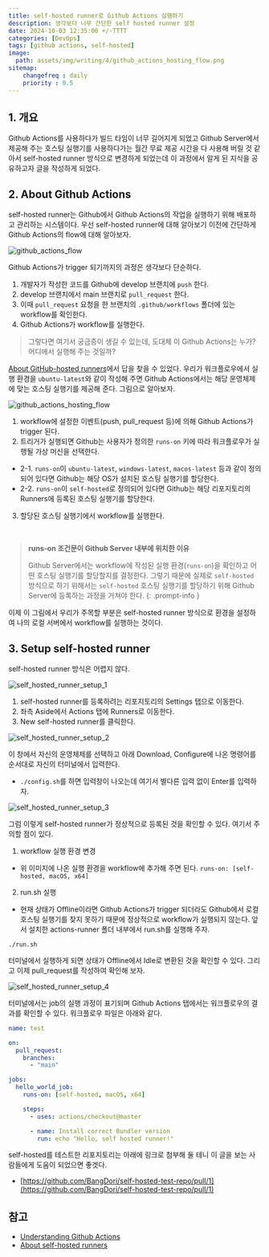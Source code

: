 ```yaml
---
title: self-hosted runner로 Github Actions 실행하기
description: 생각보다 너무 간단한 self hosted runner 설정
date: 2024-10-03 12:35:00 +/-TTTT
categories: [DevOps]
tags: [github actions, self-hosted]
image:
  path: assets/img/writing/4/github_actions_hosting_flow.png
sitemap: 
    changefreq : daily
    priority : 0.5
---
```


## 1. 개요

Github Actions를 사용하다가 빌드 타임이 너무 길어지게 되었고 Github Server에서 제공해 주는 호스팅 실행기를 사용하다가는 월간 무료 제공 시간을 다 사용해 버릴 것 같아서 self-hosted runner 방식으로 변경하게 되었는데 이 과정에서 알게 된 지식을 공유하고자 글을 작성하게 되었다.

## 2. About Github Actions

self-hosted runner는 Github에서 Github Actions의 작업을 실행하기 위해 배포하고 관리하는 시스템이다. 우선 self-hosted runner에 대해 알아보기 이전에 간단하게 Github Actions의 flow에 대해 알아보자.

![github_actions_flow](assets/img/writing/4/github_actions_flow.png)

Github Actions가 trigger 되기까지의 과정은 생각보다 단순하다.

1. 개발자가 작성한 코드를 Github에 develop 브랜치에 `push` 한다.
2. develop 브랜치에서 main 브랜치로 `pull_request` 한다.
3. 이때 `pull_request` 요청을 한 브랜치의 `.github/workflows` 폴더에 있는 workflow를 확인한다.
4. Github Actions가 workflow를 실행한다.

> 그렇다면 여기서 궁금증이 생길 수 있는데, 도대체 이 Github Actions는 누가? 어디에서 실행해 주는 것일까?

[About GitHub-hosted runners](https://docs.github.com/en/actions/using-github-hosted-runners/using-github-hosted-runners/about-github-hosted-runners)에서 답을 찾을 수 있었다. 우리가 워크플로우에서 실행 환경을 `ubuntu-latest`와 같이 작성해 주면 Github Actions에서는 해당 운영체제에 맞는 호스팅 실행기를 제공해 준다. 그림으로 알아보자.

![github_actions_hosting_flow](assets/img/writing/4/github_actions_hosting_flow.png)

1. workflow에 설정한 이벤트(push, pull_request 등)에 의해 Github Actions가 trigger 된다.
2. 트리거가 실행되면 Github는 사용자가 정의한 `runs-on` 키에 따라 워크플로우가 실행될 가상 머신을 선택한다.
  - 2-1. `runs-on`이 `ubuntu-latest`, `windows-latest`, `macos-latest` 등과 같이 정의되어 있다면 Github는 해당 OS가 설치된 호스팅 실행기를 할당한다.
  - 2-2. `runs-on`이 `self-hosted`로 정의되어 있다면 Github는 해당 리포지토리의 Runners에 등록된 호스팅 실행기를 할당한다.
3. 할당된 호스팅 실행기에서 workflow를 실행한다.

<br />

> **runs-on 조건문이 Github Server 내부에 위치한 이유**
> 
> Github Server에서는 workflow에 작성된 실행 환경(`runs-on`)을 확인하고 어떤 호스팅 실행기를 할당할지를 결정한다. 그렇기 때문에 실제로 `self-hosted` 방식으로 하기 위해서는 `self-hosted` 호스팅 실행기를 할당하기 위해 Github Server에 등록하는 과정을 거쳐야 한다.
{: .prompt-info }

이제 이 그림에서 우리가 주목할 부분은 self-hosted runner 방식으로 환경을 설정하여 나의 로컬 서버에서 workflow를 실행하는 것이다.

## 3. Setup self-hosted runner

self-hosted runner 방식은 어렵지 않다.

![self_hosted_runner_setup_1](assets/img/writing/4/self_hosted_runner_setup_1.png)

1. self-hosted runner를 등록하려는 리포지토리의 Settings 탭으로 이동한다.
2. 좌측 Aside에서 Actions 탭에 Runners로 이동한다.
3. New self-hosted runner를 클릭한다.

![self_hosted_runner_setup_2](assets/img/writing/4/self_hosted_runner_setup_2.png)

이 창에서 자신의 운영체제를 선택하고 아래 Download, Configure에 나온 명령어를 순서대로 자신의 터미널에서 입력한다.

- `./config.sh`를 하면 입력창이 나오는데 여기서 별다른 입력 없이 Enter를 입력하자.

![self_hosted_runner_setup_3](assets/img/writing/4/self_hosted_runner_setup_3.png)

그럼 이렇게 self-hosted runner가 정상적으로 등록된 것을 확인할 수 있다. 여기서 주의할 점이 있다.

1. workflow 실행 환경 변경 
  - 위 이미지에 나온 실행 환경을 workflow에 추가해 주면 된다. `runs-on: [self-hosted, macOS, x64]`
2. run.sh 실행
  - 현재 상태가 Offline이라면 Github Actions가 trigger 되더라도 Github에서 로컬 호스팅 실행기를 찾지 못하기 때문에 정상적으로 workflow가 실행되지 않는다. 앞서 설치한 actions-runner 폴더 내부에서 run.sh를 실행해 주자.

```shell
./run.sh
```

터미널에서 실행하게 되면 상태가 Offline에서 Idle로 변환된 것을 확인할 수 있다. 그리고 이제 pull_request를 작성하여 확인해 보자.

![self_hosted_runner_setup_4](assets/img/writing/4/self_hosted_runner_setup_4.png)

터미널에서는 job의 실행 과정이 표기되며 Github Actions 탭에서는 워크플로우의 결과를 확인할 수 있다. 워크플로우 파일은 아래와 같다.

```yml
name: test

on:
  pull_request:
    branches:
      - "main"

jobs:
  hello_world_job:
    runs-on: [self-hosted, macOS, x64]

    steps:
      - uses: actions/checkout@master

      - name: Install correct Bundler version
        run: echo "Hello, self hosted runner!"
```

self-hosted를 테스트한 리포지토리는 아래에 링크로 첨부해 둘 테니 이 글을 보는 사람들에게 도움이 되었으면 좋겟다.
- [https://github.com/BangDori/self-hosted-test-repo/pull/1](https://github.com/BangDori/self-hosted-test-repo/pull/1)

## 참고

- [Understanding Github Actions](https://docs.github.com/en/actions/about-github-actions/understanding-github-actions)
- [About self-hosted runners](https://docs.github.com/en/actions/hosting-your-own-runners/managing-self-hosted-runners/about-self-hosted-runners)